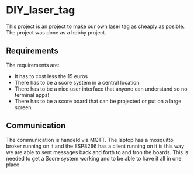 # DIY_laser_tag
This project is an project to make our own laser tag as cheaply as posible. The project was done as a hobby project.

## Requirements
The requirements are:
- It has to cost less the 15 euros 
- There has to be a score system in a central location 
- There has to be a nice user interface that anyone can understand so no terminal apps!
- There has to be a score board that can be projected or put on a large screen 

## Communication
The communication is handeld via MQTT. The laptop has a mosquitto broker running on it and the ESP8266 has a client
running on it is this way we are able to sent messages back and forth to and fron the boards. This is needed to get a
Score system working and to be able to have it all in one place 

